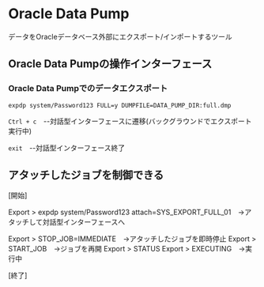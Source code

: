 # Oracle Data Pump
データをOracleデータベース外部にエクスポート/インポートするツール
## Oracle Data Pumpの操作インターフェース
### Oracle Data Pumpでのデータエクスポート
`expdp system/Password123 FULL=y DUMPFILE=DATA_PUMP_DIR:full.dmp`

`Ctrl + c`　--対話型インターフェースに遷移(バックグラウンドでエクスポート実行中)

`exit`　--対話型インターフェース終了

## アタッチしたジョブを制御できる
[開始]

Export > expdp system/Password123 attach=SYS_EXPORT_FULL_01　→アタッチして対話型インターフェースへ

Export > STOP_JOB=IMMEDIATE　→アタッチしたジョブを即時停止
Export > START_JOB　→ジョブを再開
Export > STATUS
Export > EXECUTING　→実行中

[終了]